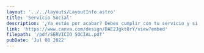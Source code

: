 ```yaml
---
layout: '../../layouts/LayoutInfo.astro'
title: 'Servicio Social'
description: '¿Ya estás por acabar? Debes cumplir con tu servicio y si quieres saber que es eso, checa esto.'
link: 'https://www.canva.com/design/DAE2Jgkt0rY/view?embed'
filepath: '/pdf/SERVICIO SOCIAL.pdf'
pubDate: 'Jul 08 2022'
---
```

